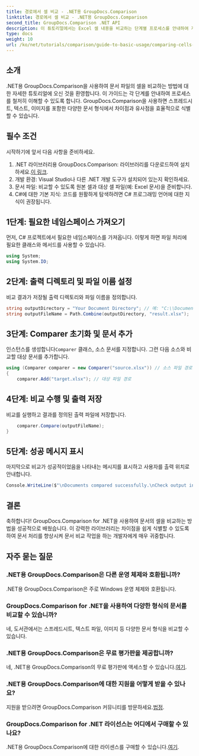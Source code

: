```yaml
---
title: 경로에서 셀 비교 - .NET용 GroupDocs.Comparison
linktitle: 경로에서 셀 비교 - .NET용 GroupDocs.Comparison
second_title: GroupDocs.Comparison .NET API
description: 이 튜토리얼에서는 Excel 셀 내용을 비교하는 단계별 프로세스를 안내하여 개발자가 문서 간의 차이점과 유사점을 효율적으로 파악할 수 있도록 돕습니다.
type: docs
weight: 10
url: /ko/net/tutorials/comparison/guide-to-basic-usage/comparing-cells-from-path/
---
```

## 소개

.NET용 GroupDocs.Comparison을 사용하여 문서 파일의 셀을 비교하는 방법에 대한 자세한 튜토리얼에 오신 것을 환영합니다. 이 가이드는 각 단계를 안내하여 프로세스를 철저히 이해할 수 있도록 합니다. GroupDocs.Comparison을 사용하면 스프레드시트, 텍스트, 이미지를 포함한 다양한 문서 형식에서 차이점과 유사점을 효율적으로 식별할 수 있습니다.

## 필수 조건

시작하기에 앞서 다음 사항을 준비하세요.

1.  .NET 라이브러리용 GroupDocs.Comparison: 라이브러리를 다운로드하여 설치하세요.[이 링크](https://releases.groupdocs.com/comparison/net/).
2. 개발 환경: Visual Studio나 다른 .NET 개발 도구가 설치되어 있는지 확인하세요.
3. 문서 파일: 비교할 수 있도록 원본 셀과 대상 셀 파일(예: Excel 문서)을 준비합니다.
4. C#에 대한 기본 지식: 코드를 원활하게 탐색하려면 C# 프로그래밍 언어에 대한 지식이 권장됩니다.

## 1단계: 필요한 네임스페이스 가져오기

먼저, C# 프로젝트에서 필요한 네임스페이스를 가져옵니다. 이렇게 하면 파일 처리에 필요한 클래스와 메서드를 사용할 수 있습니다.

```csharp
using System;
using System.IO;
```

## 2단계: 출력 디렉토리 및 파일 이름 설정

비교 결과가 저장될 출력 디렉토리와 파일 이름을 정의합니다.

```csharp
string outputDirectory = "Your Document Directory"; // 예: "C:\\Documents"
string outputFileName = Path.Combine(outputDirectory, "result.xlsx");
```

## 3단계: Comparer 초기화 및 문서 추가

 인스턴스를 생성합니다`Comparer` 클래스, 소스 문서를 지정합니다. 그런 다음 소스와 비교할 대상 문서를 추가합니다.

```csharp
using (Comparer comparer = new Comparer("source.xlsx")) // 소스 파일 경로
{
    comparer.Add("target.xlsx"); // 대상 파일 경로
```

## 4단계: 비교 수행 및 출력 저장

비교를 실행하고 결과를 정의된 출력 파일에 저장합니다.

```csharp
    comparer.Compare(outputFileName);
}
```

## 5단계: 성공 메시지 표시

마지막으로 비교가 성공적이었음을 나타내는 메시지를 표시하고 사용자를 출력 위치로 안내합니다.

```csharp
Console.WriteLine($"\nDocuments compared successfully.\nCheck output in {outputDirectory}.");
```

## 결론

축하합니다! GroupDocs.Comparison for .NET을 사용하여 문서의 셀을 비교하는 방법을 성공적으로 배웠습니다. 이 강력한 라이브러리는 차이점을 쉽게 식별할 수 있도록 하여 문서 처리를 향상시켜 문서 비교 작업을 하는 개발자에게 매우 귀중합니다.

## 자주 묻는 질문

### .NET용 GroupDocs.Comparison은 다른 운영 체제와 호환됩니까?

.NET용 GroupDocs.Comparison은 주로 Windows 운영 체제와 호환됩니다.

### GroupDocs.Comparison for .NET을 사용하여 다양한 형식의 문서를 비교할 수 있습니까?

네, 도서관에서는 스프레드시트, 텍스트 파일, 이미지 등 다양한 문서 형식을 비교할 수 있습니다.

### .NET용 GroupDocs.Comparison은 무료 평가판을 제공합니까?

 네, .NET용 GroupDocs.Comparison의 무료 평가판에 액세스할 수 있습니다.[여기](https://releases.groupdocs.com/).

### .NET용 GroupDocs.Comparison에 대한 지원을 어떻게 받을 수 있나요?

지원을 받으려면 GroupDocs.Comparison 커뮤니티를 방문하세요.[법정](https://forum.groupdocs.com/c/comparison/12).

### GroupDocs.Comparison for .NET 라이선스는 어디에서 구매할 수 있나요?

 .NET용 GroupDocs.Comparison에 대한 라이센스를 구매할 수 있습니다.[여기](https://purchase.groupdocs.com/buy).